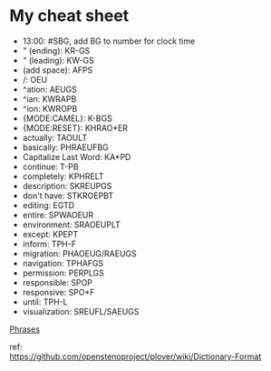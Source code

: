 # My cheat sheet

 * 13:00: #SBG, add BG to number for clock time
 * " (ending): KR-GS
 * " (leading): KW-GS
 * (add space): AFPS
 * /: OEU
 * ^ation: AEUGS
 * ^ian: KWRAPB
 * ^ion: KWROPB
 * {MODE:CAMEL}: K-BGS
 * {MODE:RESET}: KHRAO*ER
 * actually: TAOULT
 * basically: PHRAEUFBG
 * Capitalize Last Word: KA*PD
 * continue: T-PB
 * completely: KPHRELT
 * description: SKREUPGS
 * don't have: STKROEPBT
 * editing: EGTD
 * entire: SPWAOEUR
 * environment: SRAOEUPLT
 * except: KPEPT
 * inform: TPH-F
 * migration: PHAOEUG/RAEUGS
 * navigation: TPHAFGS
 * permission: PERPLGS
 * responsible: SPOP
 * responsive: SPO*F
 * until: TPH-L
 * visualization: SREUFL/SAEUGS


[Phrases](Phrases.md)  

ref:  
https://github.com/openstenoproject/plover/wiki/Dictionary-Format